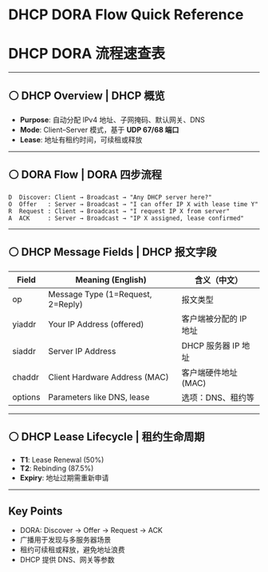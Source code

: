 # DHCP DORA Flow Quick Reference  
# DHCP DORA 流程速查表

---

## ⚪ DHCP Overview | DHCP 概览
- **Purpose**: 自动分配 IPv4 地址、子网掩码、默认网关、DNS  
- **Mode**: Client–Server 模式，基于 **UDP 67/68 端口**  
- **Lease**: 地址有租约时间，可续租或释放  

---

## ⚪ DORA Flow | DORA 四步流程
```
D  Discover: Client → Broadcast → "Any DHCP server here?"
O  Offer   : Server → Broadcast → "I can offer IP X with lease time Y"
R  Request : Client → Broadcast → "I request IP X from server"
A  ACK     : Server → Broadcast → "IP X assigned, lease confirmed"
```

---

## ⚪ DHCP Message Fields | DHCP 报文字段
| Field   | Meaning (English)                 | 含义（中文）         |
| ------- | --------------------------------- | -------------- |
| op      | Message Type (1=Request, 2=Reply) | 报文类型           |
| yiaddr  | Your IP Address (offered)         | 客户端被分配的 IP 地址  |
| siaddr  | Server IP Address                 | DHCP 服务器 IP 地址 |
| chaddr  | Client Hardware Address (MAC)     | 客户端硬件地址 (MAC)  |
| options | Parameters like DNS, lease        | 选项：DNS、租约等     |

---

## ⚪ DHCP Lease Lifecycle | 租约生命周期
- **T1**: Lease Renewal (50%)
- **T2**: Rebinding (87.5%)
- **Expiry**: 地址过期需重新申请
 
---

## Key Points
- DORA: Discover → Offer → Request → ACK
- 广播用于发现与多服务器场景
- 租约可续租或释放，避免地址浪费
- DHCP 提供 DNS、网关等参数
